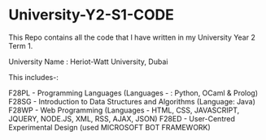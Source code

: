 # University-Y2-S1-CODE
This Repo contains all the code that I have written in my University Year 2 Term 1.

University Name : Heriot-Watt University, Dubai

This includes-:

F28PL - Programming Languages (Languages - : Python, OCaml & Prolog)
F28SG - Introduction to Data Structures and Algorithms (Language: Java)
F28WP - Web Programming (Languages - HTML, CSS, JAVASCRIPT, JQUERY, NODE.JS, XML, RSS, AJAX, JSON)
F28ED - User-Centred Experimental Design (used MICROSOFT BOT FRAMEWORK)
